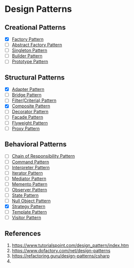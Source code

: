 # Design Patterns

## Creational Patterns
- [X] [Factory Pattern](https://www.tutorialspoint.com/design_pattern/factory_pattern.htm)
- [ ] [Abstract Factory Pattern](https://www.tutorialspoint.com/design_pattern/abstract_factory_pattern.htm)
- [ ] [Singleton Pattern](https://www.tutorialspoint.com/design_pattern/singleton_pattern.htm)
- [ ] [Builder Pattern](https://www.tutorialspoint.com/design_pattern/builder_pattern.htm)
- [ ] [Prototype Pattern](https://www.tutorialspoint.com/design_pattern/prototype_pattern.htm)

## Structural Patterns
- [X] [Adapter Pattern](https://www.tutorialspoint.com/design_pattern/adapter_pattern.htm)
- [ ] [Bridge Pattern](https://www.tutorialspoint.com/design_pattern/bridge_pattern.htm)
- [ ] [Filter(Criteria) Pattern](https://www.tutorialspoint.com/design_pattern/filter_pattern.htm)
- [X] [Composite Pattern](https://www.tutorialspoint.com/design_pattern/composite_pattern.htm)
- [ ] [Decorator Pattern](https://www.tutorialspoint.com/design_pattern/decorator_pattern.htm)
- [ ] [Facade Pattern](https://www.tutorialspoint.com/design_pattern/facade_pattern.htm)
- [ ] [Flyweight Pattern](https://www.tutorialspoint.com/design_pattern/flyweight_pattern.htm)
- [ ] [Proxy Pattern](https://www.tutorialspoint.com/design_pattern/proxy_pattern.htm)

## Behavioral Patterns
- [ ] [Chain of Responsibility Pattern](https://www.tutorialspoint.com/design_pattern/chain_of_responsibility_pattern.htm)
- [ ] [Command Pattern](https://www.tutorialspoint.com/design_pattern/command_pattern.htm)
- [ ] [Interpreter Pattern](https://www.tutorialspoint.com/design_pattern/interpreter_pattern.htm)
- [ ] [Iterator Pattern](https://www.tutorialspoint.com/design_pattern/iterator_pattern.htm)
- [ ] [Mediator Pattern](https://www.tutorialspoint.com/design_pattern/mediator_pattern.htm)
- [ ] [Memento Pattern](https://www.tutorialspoint.com/design_pattern/memento_pattern.htm)
- [ ] [Observer Pattern](https://www.tutorialspoint.com/design_pattern/observer_pattern.htm)
- [ ] [State Pattern](https://www.tutorialspoint.com/design_pattern/state_pattern.htm)
- [ ] [Null Object Pattern](https://www.tutorialspoint.com/design_pattern/null_object_pattern.htm)
- [X] [Strategy Pattern](https://www.tutorialspoint.com/design_pattern/strategy_pattern.htm)
- [ ] [Template Pattern](https://www.tutorialspoint.com/design_pattern/template_pattern.htm)
- [ ] [Visitor Pattern](https://www.tutorialspoint.com/design_pattern/visitor_pattern.htm)

## References
1. https://www.tutorialspoint.com/design_pattern/index.htm
2. https://www.dofactory.com/net/design-patterns
3. https://refactoring.guru/design-patterns/csharp
4. 